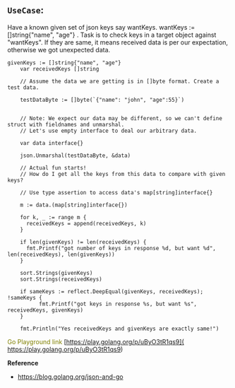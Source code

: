 ## `UseCase`: 

Have a known given set of json keys say wantKeys. wantKeys := []string{"name", "age"} . Task is to check keys in a target object against "wantKeys". If they are same, it means received data is per our expectation, otherwise we got unexpected data.  

```
givenKeys := []string{"name", "age"}
	var receivedKeys []string
	
	// Assume the data we are getting is in []byte format. Create a test data. 
	
	testDataByte := []byte(`{"name": "john", "age":55}`)

	
	// Note: We expect our data may be different, so we can't define struct with fieldnames and unmarshal. 
	// Let's use empty interface to deal our arbitrary data.
	
	var data interface{}
	
	json.Unmarshal(testDataByte, &data)
	
	// Actual fun starts! 
	// How do I get all the keys from this data to compare with given keys?
	
	// Use type assertion to access data's map[string]interface{}

	m := data.(map[string]interface{}) 
	
	for k, _ := range m {
	  receivedKeys = append(receivedKeys, k)
	}
	
	if len(givenKeys) != len(receivedKeys) {
	  fmt.Printf("got number of keys in response %d, but want %d", len(receivedKeys), len(givenKeys))
	}
	
	sort.Strings(givenKeys)
	sort.Strings(receivedKeys)
	
	if sameKeys := reflect.DeepEqual(givenKeys, receivedKeys); !sameKeys {
          fmt.Printf("got keys in response %s, but want %s", receivedKeys, givenKeys)
	}
	
	fmt.Println("Yes receivedKeys and givenKeys are exactly same!")

```

<font color="olive"> Go Playground link </font>
[https://play.golang.org/p/uByO3tR1qs9]( https://play.golang.org/p/uByO3tR1qs9)


<b> Reference </b>
- https://blog.golang.org/json-and-go

